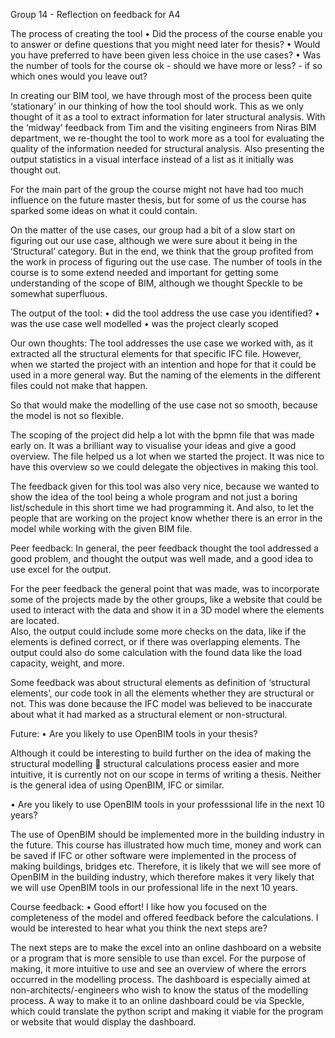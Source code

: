 Group 14 - Reflection on feedback for A4

The process of creating the tool
•	Did the process of the course enable you to answer or define questions that you might need later for thesis?
•	Would you have preferred to have been given less choice in the use cases?
•	Was the number of tools for the course ok - should we have more or less? - if so which ones would you leave out?

In creating our BIM tool, we have through most of the process been quite ‘stationary’ in our thinking of how the tool should work. 
This as we only thought of it as a tool to extract information for later structural analysis. 
With the ‘midway’ feedback from Tim and the visiting engineers from Niras BIM department, 
we re-thought the tool to work more as a tool for evaluating the quality of the information needed for structural analysis. 
Also presenting the output statistics in a visual interface instead of a list as it initially was thought out. 

For the main part of the group the course might not have had too much influence on the future master thesis, 
but for some of us the course has sparked some ideas on what it could contain. 

On the matter of the use cases, our group had a bit of a slow start on figuring out our use case, 
although we were sure about it being in the ‘Structural’ category. 
But in the end, we think that the group profited from the work in process of figuring out the use case.
The number of tools in the course is to some extend needed and important for getting some understanding of the scope of BIM, 
although we thought Speckle to be somewhat superfluous. 


The output of the tool:
•	did the tool address the use case you identified?
•	was the use case well modelled
•	was the project clearly scoped

Our own thoughts:
The tool addresses the use case we worked with, as it extracted all the structural elements for that specific IFC file. 
However, when we started the project with an intention and hope for that it could be used in a more general way. 
But the naming of the elements in the different files could not make that happen. 

So that would make the modelling of the use case not so smooth, because the model is not so flexible. 

The scoping of the project did help a lot with the bpmn file that was made early on. It was a brilliant way to visualise your ideas and give a good overview. 
The file helped us a lot when we started the project. It was nice to have this overview so we could delegate the objectives in making this tool. 

The feedback given for this tool was also very nice, because we wanted to show the idea of the tool being 
a whole program and not just a boring list/schedule in this short time we had programming it. 
And also, to let the people that are working on the project know whether there is an error in the model while working with the given BIM file.


Peer feedback:
In general, the peer feedback thought the tool addressed a good problem, and thought the output was well made, and a good idea to use excel for the output.
  
For the peer feedback the general point that was made, was to incorporate some of the projects made by the other groups, 
like a website that could be used to interact with the data and show it in a 3D model where the elements are located.  
Also, the output could include some more checks on the data, like if the elements is defined correct, or if there was overlapping elements. 
The output could also do some calculation with the found data like the load capacity, weight, and more. 

Some feedback was about structural elements as definition of ‘structural elements’, our code took in all the elements whether they are structural or not. 
This was done because the IFC model was believed to be inaccurate about what it had marked as a structural element or non-structural.


Future:
•	Are you likely to use OpenBIM tools in your thesis?

Although it could be interesting to build further on the idea of making the structural modelling  structural calculations process easier and more intuitive, 
it is currently not on our scope in terms of writing a thesis. Neither is the general idea of using OpenBIM, IFC or similar.

•	Are you likely to use OpenBIM tools in your professsional life in the next 10 years?

The use of OpenBIM should be implemented more in the building industry in the future. This course has illustrated how much time, 
money and work can be saved if IFC or other software were implemented in the process of making buildings, bridges etc. 
Therefore, it is likely that we will see more of OpenBIM in the building industry, 
which therefore makes it very likely that we will use OpenBIM tools in our professional life in the next 10 years.


Course feedback:
•	Good effort! I like how you focused on the completeness of the model and offered feedback before the calculations. 
I would be interested to hear what you think the next steps are?

The next steps are to make the excel into an online dashboard on a website or a program that is more sensible to use than excel. 
For the purpose of making, it more intuitive to use and see an overview of where the errors occurred in the modelling process.
The dashboard is especially aimed at non-architects/-engineers who wish to know the status of the modelling process.
A way to make it to an online dashboard could be via Speckle, which could translate the python script and making it viable for 
the program or website that would display the dashboard.
